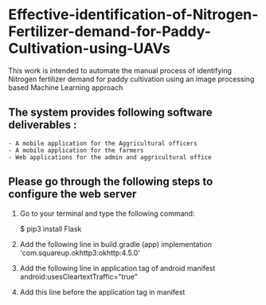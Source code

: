 # Effective-identification-of-Nitrogen-Fertilizer-demand-for-Paddy-Cultivation-using-UAVs

This work is intended to automate the manual process of identifying Nitrogen fertilizer demand for paddy cultivation using an image processing based Machine Learning approach

## The system provides following software deliverables :
    - A mobile application for the Aggricultural officers
    - A mobile application for the farmers
    - Web applications for the admin and aggricultural office


## Please go through the following steps to configure the web server

1. Go to your terminal and type the following command:

    $ pip3 install Flask
2. Add the following line in build.gradle (app)
    implementation 'com.squareup.okhttp3:okhttp:4.5.0'
   
3. Add the following line in application tag of android manifest
   android:usesCleartextTraffic="true"
   
4. Add this line before the application tag in manifest
    <uses-permission android:name="android.permission.INTERNET" />
